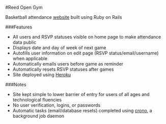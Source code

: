 #Reed Open Gym

Basketball attendance [website](https://safe-garden-1108.herokuapp.com/) built using Ruby on Rails

###Features

* All users and RSVP statuses visible on home page to make attendance data public
* Displays date and day of week of next game
* Autofills user information on edit page (RSVP status/email/username) when applicable
* Automatically emails users before game as reminder
* Automatically resets RSVP statuses after games
* Site deployed using [Heroku](https://www.heroku.com/about)

###Notes

* Site kept simple to lower barrier of entry for users of all ages and technological fluencies
 * No user verification, logins, or passwords
* Automatic tasks (email/database resets) completed using [crono](https://github.com/plashchynski/crono), a background job daemon
